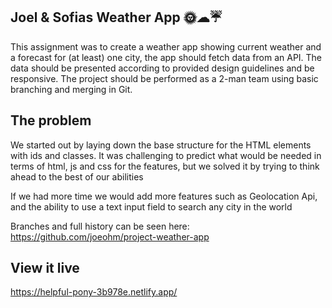 ## Joel & Sofias Weather App 🌞☁☔

This assignment was to create a weather app showing current weather and a forecast for (at least) one city, the app should fetch data from an API. The data should be presented according to provided design guidelines and be responsive.
The project should be performed as a 2-man team using basic branching and merging in Git.

## The problem

We started out by laying down the base structure for the HTML elements with ids and classes. It was challenging to predict what would be needed in terms of html, js and css for the features, but we solved it by trying to think ahead to the best of our abilities

If we had more time we would add more features such as Geolocation Api, and the ability to use a text input field to search any city in the world

Branches and full history can be seen here: https://github.com/joeohm/project-weather-app

## View it live

https://helpful-pony-3b978e.netlify.app/
